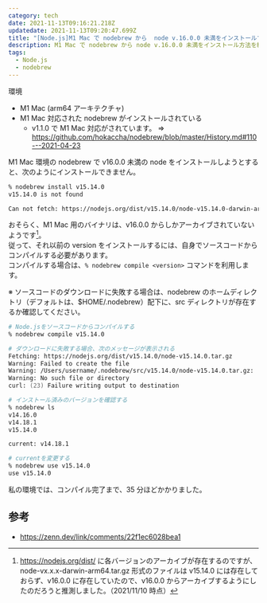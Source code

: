 ```yaml
---
category: tech
date: 2021-11-13T09:16:21.218Z
updatedate: 2021-11-13T09:20:47.699Z
title: "[Node.js]M1 Mac で nodebrew から  node v.16.0.0 未満をインストールする"
description: M1 Mac で nodebrew から node v.16.0.0 未満をインストール方法を紹介します。
tags:
  - Node.js
  - nodebrew
---
```

環境

- M1 Mac (arm64 アーキテクチャ)
- M1 Mac 対応された nodebrew がインストールされている
  - v1.1.0 で M1 Mac 対応がされています。 => https://github.com/hokaccha/nodebrew/blob/master/History.md#110---2021-04-23

M1 Mac 環境の nodebrew で v16.0.0 未満の node をインストールしようとすると、次のようにインストールできません。

```zsh
% nodebrew install v15.14.0
v15.14.0 is not found

Can not fetch: https://nodejs.org/dist/v15.14.0/node-v15.14.0-darwin-arm64.tar.gz
```

おそらく、M1 Mac 用のバイナリは、v16.0.0 からしかアーカイブされていないようです[^1]。  
従って、それ以前の version をインストールするには、自身でソースコードからコンパイルする必要があります。  
コンパイルする場合は、`% nodebrew compile <version>` コマンドを利用します。

※ ソースコードのダウンロードに失敗する場合は、nodebrew のホームディレクトリ（デフォルトは、$HOME/.nodebrew）配下に、src ディレクトリが存在するか確認してください。

```zsh
# Node.jsをソースコードからコンパイルする
% nodebrew compile v15.14.0

# ダウンロードに失敗する場合、次のメッセージが表示される
Fetching: https://nodejs.org/dist/v15.14.0/node-v15.14.0.tar.gz
Warning: Failed to create the file
Warning: /Users/username/.nodebrew/src/v15.14.0/node-v15.14.0.tar.gz:
Warning: No such file or directory
curl: (23) Failure writing output to destination

# インストール済みのバージョンを確認する
% nodebrew ls
v14.16.0
v14.18.1
v15.14.0

current: v14.18.1

# currentを変更する
% nodebrew use v15.14.0
use v15.14.0
```

私の環境では、コンパイル完了まで、35 分ほどかかりました。

## 参考

- https://zenn.dev/link/comments/22f1ec6028bea1

[^1]: https://nodejs.org/dist/ に各バージョンのアーカイブが存在するのですが、node-vx.x.x-darwin-arm64.tar.gz 形式のファイルは v15.14.0 には存在しておらず、v16.0.0 に存在していたので、v16.0.0 からアーカイブするようにしたのだろうと推測しました。（2021/11/10 時点）
